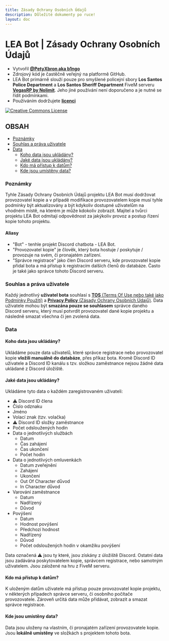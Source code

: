 ```yaml
---
title: Zásady Ochrany Osobních Údajů
description: Důležité dokumenty po ruce!
layout: doc
---
```


# LEA Bot | Zásady Ochrany Osobních Údajů

- Vytvořil **[@PetyXbron aka b1ngo](https://github.com/PetyXbron/)**
- Zdrojový kód je častěčně veřejný na platformě GitHub.
- LEA Bot primárně slouží pouze pro smyšlené policejní sbory **Los Santos Police Department** a **Los Santos Sheriff Department** FiveM serveru **[VegasRP by Nolimit](https://nlmt.cc/)**. Jeho jiné používání není doporučeno a je nutné se řídit podmínkami.
- Používáním dodržujete **[licenci](./license.md)**

[![Creative Commons License](https://i.creativecommons.org/l/by-nc-nd/4.0/88x31.png)](http://creativecommons.org/licenses/by-nc-nd/4.0/)

## OBSAH

- [Poznámky](#poznámky)
- [Souhlas a práva uživatele](#souhlas-a-práva-uživatele)
- [Data](#data)
  - [Koho data jsou ukládány?](#koho-data-jsou-ukládány)
  - [Jaké data jsou ukládány?](#jaké-data-jsou-ukládány)
  - [Kdo má přístup k datům?](#kdo-má-přístup-k-datům)
  - [Kde jsou umístěny data?](#kde-jsou-umístěny-data)

### Poznámky

Tyhle Zásady Ochrany Osobních Údajů projektu LEA Bot musí dodržovat provozovatel kopie a v případě modifikace provozovatelem kopie musí tyhle podmínky být aktualizovány a být kdykoliv dostupné uživatelům na vhodném místě, na kterém je může kdokoliv zobrazit.
Majitel a tvůrci projektu LEA Bot odmítají odpovědnost za jakýkoliv provoz a postup řízení kopie tohoto projektu.

#### Aliasy

- "Bot" - tenhle projekt Discord chatbota - LEA Bot.
- "Provozovatel kopie" je člověk, který bota hostuje / poskytuje / provozuje na svém, či pronajatém zařízení.
- "Správce registrace" jako člen Discord serveru, kde provozovatel kopie přidal bota a má přístup k registracím dalších členů do databáze. Často je také jako správce tohoto Discord serveru.

### Souhlas a práva uživatele

Každý jednotlivý **uživatel bota** souhlasí s [**TOS** (Terms Of Use nebo také jako Podmínky Použití)](./terms-of-use.md) a [**Privacy Policy** (Zásady Ochrany Osobních Údajů)](./privacy-policy.md).
Data uživatele mohou být **smazána pouze se souhlasem** správce daného Discord serveru, který musí potvrdit provozovatel dané kopie projektu a následně smazat všechna či jen zvolená data.

### Data

#### Koho data jsou ukládány?

Ukládáme pouze data uživatelů, které správce registrace nebo provozovatel kopie **vložili manuálně do databáze**, přes příkaz bota. Kromě Discord ID uživatele a Discord ID kanálu s tzv. složkou zaměstnance nejsou žádné data ukládané z Discord úložiště.

#### Jaké data jsou ukládány?

Ukládáme tyto data o každém zaregistrovaném uživateli:

- ⚠️ Discord ID člena
- Číslo odznaku
- Jméno
- Volací znak (tzv. volačka)
- ⚠️ Discord ID složky zaměstnance
- Počet odsloužených hodin
- Data o jednotlivých službách
  - Datum
  - Čas zahájení
  - Čas ukončení
  - Počet hodin
- Data o jednotlivých omluvenkách
  - Datum zveřejnění
  - Zahájení
  - Ukončení
  - Out Of Character důvod
  - In Character důvod
- Varování zaměstnance
  - Datum
  - Nadřízený
  - Důvod
- Povýšení
  - Datum
  - Hodnost povýšení
  - Předchozí hodnost
  - Nadřízený
  - Důvod
  - Počet odsloužených hodin v okamžiku povýšení

Data označená ⚠️ jsou ty které, jsou získány z úložiště Discord. Ostatní data jsou zadávána poskytovatelem kopie, správcem registrace, nebo samotným uživatelem. Jsou založené na hru z FiveM serveru.

#### Kdo má přístup k datům?

K uloženým datům uživatele má přístup pouze provozovatel kopie projektu, v některých případech správce serveru, či osobního počítače provozovatele. Zároveň určitá data může přidávat, zobrazit a smazat správce registrace.

#### Kde jsou umístěny data?

Data jsou uloženy na vlastním, či pronajatém zařízení provozovatele kopie. Jsou **lokálně umístěny** ve složkách s projektem tohoto bota.
